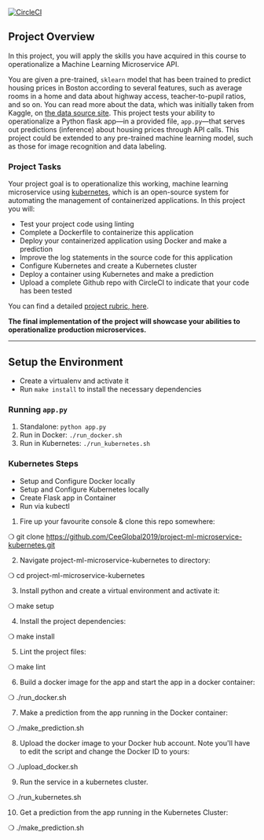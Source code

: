 [![CircleCI](https://circleci.com/gh/CeeGlobal2019/project-ml-microservice-kubernetes.svg?style=svg)](https://circleci.com/gh/CeeGlobal2019/project-ml-microservice-kubernetes)

## Project Overview

In this project, you will apply the skills you have acquired in this course to operationalize a Machine Learning Microservice API. 

You are given a pre-trained, `sklearn` model that has been trained to predict housing prices in Boston according to several features, such as average rooms in a home and data about highway access, teacher-to-pupil ratios, and so on. You can read more about the data, which was initially taken from Kaggle, on [the data source site](https://www.kaggle.com/c/boston-housing). This project tests your ability to operationalize a Python flask app—in a provided file, `app.py`—that serves out predictions (inference) about housing prices through API calls. This project could be extended to any pre-trained machine learning model, such as those for image recognition and data labeling.

### Project Tasks

Your project goal is to operationalize this working, machine learning microservice using [kubernetes](https://kubernetes.io/), which is an open-source system for automating the management of containerized applications. In this project you will:
* Test your project code using linting
* Complete a Dockerfile to containerize this application
* Deploy your containerized application using Docker and make a prediction
* Improve the log statements in the source code for this application
* Configure Kubernetes and create a Kubernetes cluster
* Deploy a container using Kubernetes and make a prediction
* Upload a complete Github repo with CircleCI to indicate that your code has been tested

You can find a detailed [project rubric, here](https://review.udacity.com/#!/rubrics/2576/view).

**The final implementation of the project will showcase your abilities to operationalize production microservices.**

---

## Setup the Environment

* Create a virtualenv and activate it
* Run `make install` to install the necessary dependencies

### Running `app.py`

1. Standalone:  `python app.py`
2. Run in Docker:  `./run_docker.sh`
3. Run in Kubernetes:  `./run_kubernetes.sh`

### Kubernetes Steps

* Setup and Configure Docker locally
* Setup and Configure Kubernetes locally
* Create Flask app in Container
* Run via kubectl
1) Fire up your favourite console & clone this repo somewhere:

❍ git clone https://github.com/CeeGlobal2019/project-ml-microservice-kubernetes.git

2) Navigate project-ml-microservice-kubernetes 
to directory:

❍ cd project-ml-microservice-kubernetes

3) Install python and create a virtual environment and activate it:

❍ make setup

4) Install the project dependencies:

❍ make install

5) Lint the project files:

❍ make lint

6) Build a docker image for the app and start the app in a docker container:

❍ ./run_docker.sh

7) Make a prediction from the app running in the Docker container:

❍ ./make_prediction.sh

8) Upload the docker image to your Docker hub account. Note you'll have to edit the script and change the Docker ID to yours:

❍ ./upload_docker.sh

9) Run the service in a kubernetes cluster. 

❍ ./run_kubernetes.sh

10) Get a prediction from the app running in the Kubernetes Cluster:

❍ ./make_prediction.sh
